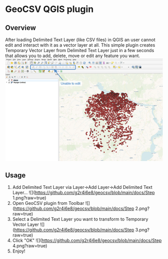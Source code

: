 # GeoCSV QGIS plugin

## Overview

After loading Delimited Text Layer (like CSV files) in QGIS an user cannot edit and interact with it as a vector layer at all. This simple plugin creates Temporary Vector Layer from Delimited Text Layer just in a few seconds that allows you to add, delete, move or edit any feature you want.  
![](https://github.com/g2r4i6e8/geocsv/blob/main/docs/Problem.png?raw=true)

## Usage

1. Add Delimited Text Layer via Layer->Add Layer->Add Delimited Text Layer...
![](https://github.com/g2r4i6e8/geocsv/blob/main/docs/Step 1.png?raw=true)
2. Open GeoCSV plugin from Toolbar
![](https://github.com/g2r4i6e8/geocsv/blob/main/docs/Step 2.png?raw=true)
3. Select a Delimited Text Layer you want to transform to Temporary Vector Layer
![](https://github.com/g2r4i6e8/geocsv/blob/main/docs/Step 3.png?raw=true)
4. Click "OK"
![](https://github.com/g2r4i6e8/geocsv/blob/main/docs/Step 4.png?raw=true)
5. Enjoy!